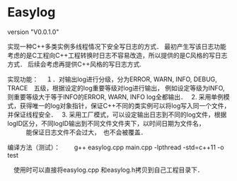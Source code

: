 # Easylog
version "V0.0.1.0"

实现一种C++多类实例多线程情况下安全写日志的方式．
最初产生写该日志功能考虑的是C工程向C++工程转换时日志不容易改造，所以提供的是C风格的写日志方式．
后续会考虑再提供C++风格的写日志方式.

实现功能：
　１．对输出log进行分级，分为ERROR, WARN, INFO, DEBUG, TRACE　五级，根据设定的log重要等级对log进行输出，
    例如设定等级为INFO, 则重要等级大于等于INFO的ERROR, WARN, INFO log全都输出．　
 2. 采用单例模式，获得唯一的log对象指针，保证C++不同的类实例可以将log写入同一个文件，并保证线程安全．　
 3. 采用工厂模式，可以设定输出日志到不同的log文件，根据logID区分，不同logID输出到不同文件文件夹下，以时间日期为文件名，
 　　　能保证日志文件不会过大，　也不会被覆盖．

 编译方法（测试）：
 　　g++ easylog.cpp main.cpp -lpthread -std=c++11 -o test

　使用时可以直接将easylog.cpp 和easylog.h拷贝到自己工程目录下．

